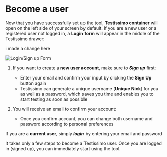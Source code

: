 # Become a user
Now that you have successfully set up the tool, **Testissimo container** will open on the left side of your screen by default. If you are a new user or a registered user not logged in, a **Login form** will appear in the middle of the Testissimo drawer:

i made a change here

![Login/Sign up Form](https://testissimo.github.io/documentation/images/bu-login.png)

1. If you want to create a **new user account**, make sure to ***Sign up*** first:
    - Enter your email and confirm your input by clicking the **Sign Up** button again
    - Testissimo can generate a unique username (**Unique Nick**) for you as well as a password, which saves you time and enables you to start testing as soon as possible
    
2. You will receive an email to confirm your account:
    - Once you confirm account, you can change both username and password according to personal preferences
    
If you are a **current user**, simply ***login*** by entering your email and password

It takes only a few steps to become a Testissimo user. Once you are logged in (signed up), you can immediately start using the tool.
